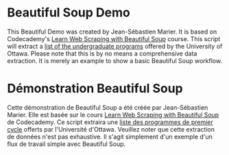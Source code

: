 # Beautiful Soup Demo

This Beautiful Demo was created by Jean-Sébastien Marier. It is based on Codecademy's [Learn Web Scraping with Beautiful Soup](https://www.codecademy.com/enrolled/courses/learn-web-scraping) course. This script will extract a [list of the undergraduate programs](https://catalogue.uottawa.ca/en/programs/) offered by the University of Ottawa. Please note that this is by no means a comprehensive data extraction. It is merely an example to show a basic Beautiful Soup workflow.

# Démonstration Beautiful Soup

Cette démonstration de Beautiful Soup a été créée par Jean-Sébastien Marier. Elle est basée sur le cours [Learn Web Scraping with Beautiful Soup](https://www.codecademy.com/enrolled/courses/learn-web-scraping) de Codecademy. Ce script extraira une [liste des programmes de premier cycle](https://catalogue.uottawa.ca/en/programs/) offerts par l'Université d'Ottawa. Veuillez noter que cette extraction de données n'est pas exhaustive. Il s'agit simplement d'un exemple d'un flux de travail simple avec Beautiful Soup.
